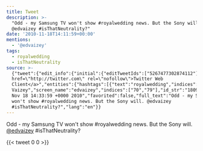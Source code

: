 ```yaml
---
title: Tweet
description: >-
  "Odd - my Samsung TV won't show #royalwedding news. But the Sony will.
  @edvaizey #isThatNeutrality?"
date: '2010-11-18T14:11:59+00:00'
mentions:
  - '@edvaizey'
tags:
  - royalwedding
  - isThatNeutrality
source: >-
  {"tweet":{"edit_info":{"initial":{"editTweetIds":["5267477302874112"],"editableUntil":"2010-11-18T15:33:59.111Z","editsRemaining":"5","isEditEligible":true}},"retweeted":false,"source":"<a
  href=\"http://twitter.com\" rel=\"nofollow\">Twitter Web
  Client</a>","entities":{"hashtags":[{"text":"royalwedding","indices":["31","44"]},{"text":"isThatNeutrality","indices":["80","97"]}],"symbols":[],"user_mentions":[{"name":"Ed
  Vaizey","screen_name":"edvaizey","indices":["70","79"],"id_str":"18096679","id":"18096679"}],"urls":[]},"display_text_range":["0","98"],"favorite_count":"0","id_str":"5267477302874112","truncated":false,"retweet_count":"0","id":"5267477302874112","created_at":"Thu
  Nov 18 14:33:59 +0000 2010","favorited":false,"full_text":"Odd - my Samsung TV
  won't show #royalwedding news. But the Sony will. @edvaizey
  #isThatNeutrality?","lang":"en"}}
---
```

Odd - my Samsung TV won't show #royalwedding news. But the Sony will. [@edvaizey](https://twitter.com/@edvaizey) #isThatNeutrality?
    
{{< tweet 0 0 >}}
    
